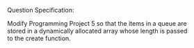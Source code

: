 Question Specification:  
  
Modify Programming Project 5 so that the items in a queue are  
stored in a dynamically allocated array whose length is passed  
to the create function.